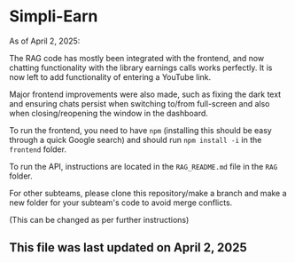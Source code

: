 # Simpli-Earn

As of April 2, 2025:

The RAG code has mostly been integrated with the frontend, and now chatting functionality with the library earnings calls works perfectly. It is now left to add functionality of entering a YouTube link.

Major frontend improvements were also made, such as fixing the dark text and ensuring chats persist when switching to/from full-screen and also when closing/reopening the window in the dashboard.

To run the frontend, you need to have `npm` (installing this should be easy through a quick Google search) and should run `npm install -i` in the `frontend` folder.

To run the API, instructions are located in the `RAG_README.md` file in the `RAG` folder.

For other subteams, please clone this repository/make a branch and make a new folder for your subteam's code to avoid merge conflicts.

(This can be changed as per further instructions)

## This file was last updated on April 2, 2025
